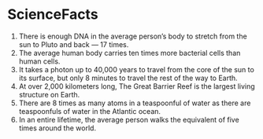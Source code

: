 # ScienceFacts
1. There is enough DNA in the average person’s body to stretch from the sun to Pluto and back — 17 times.
2. The average human body carries ten times more bacterial cells than human cells.
3. It takes a photon up to 40,000 years to travel from the core of the sun to its surface, but only 8 minutes to travel the rest of the way to Earth.
4. At over 2,000 kilometers long, The Great Barrier Reef is the largest living structure on Earth.
5. There are 8 times as many atoms in a teaspoonful of water as there are teaspoonfuls of water in the Atlantic ocean.
6. In an entire lifetime, the average person walks the equivalent of five times around the world.
